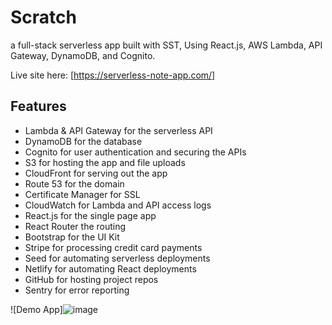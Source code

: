 # Scratch
 a full-stack serverless app built with SST, Using React.js, AWS Lambda, API Gateway, DynamoDB, and Cognito.

Live site here: [https://serverless-note-app.com/]

## Features

- Lambda & API Gateway for the serverless API
- DynamoDB for the database
- Cognito for user authentication and securing the APIs
- S3 for hosting the app and file uploads
- CloudFront for serving out the app
- Route 53 for the domain
- Certificate Manager for SSL
- CloudWatch for Lambda and API access logs
- React.js for the single page app
- React Router the routing
- Bootstrap for the UI Kit
- Stripe for processing credit card payments
- Seed for automating serverless deployments
- Netlify for automating React deployments
- GitHub for hosting project repos
- Sentry for error reporting

![Demo App]![image](https://github.com/Minna937/sst.dev/assets/117592811/c1edad3d-40ce-437e-b036-6650b603128f)
